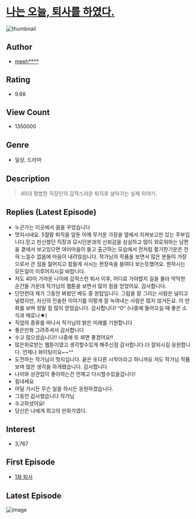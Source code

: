 # [나는 오늘, 퇴사를 하였다.](https://comic.naver.com/bestChallenge/list?titleId=771467)
![thumbnail](https://image-comic.pstatic.net/user_contents_data/challenge_comic/2021/04/22/345534/thumbnail_202x1649d475e7b_5ebd_4049_bc92_bf5f5de1eb5c_00000737.JPEG)

## Author
- [meeh****](https://comic.naver.com/artistTitle?id=345534)

## Rating
- 9.68

## View Count
- 1350000

## Genre
- 일상, 드라마

## Description
> 40대 평범한 직장인의 갑작스러운 퇴직후 살아가는 실제 이야기.

## Replies (Latest Episode)
- 누군가는 이곳에서 꿈을 꾸었습니다
- 멋지시네요. 5월말 퇴직을 앞둔 어깨 무거운 가장을 옆에서 지켜보고만 있는 주부입니다.믿고 헌신했던 직장과 모시던분과의 신뢰감을 상실하고 많이 외로워하는 남편을 곁에서 보고있으면 여러마음이 들고 출근하는 모습에서 전처럼 활기찬기운은 전혀 느낄수 없음에 마음이 내려앉습니다. 작가님의 작품을 보면서 많은 분들이 가장으로서 큰 짐을 짊어지고 힘들게 사시는 현장속을 들여다 보는듯했어요. 원하시는 모든일이 이루어지시길 바랍니다.
- 저도 40이 가까운 나이에 갑작스런 퇴사 이후, 어디로 가야할지 길을 몰라 막막한 순간들 가운데 작가님의 웹툰을 보면서 많이 힘을 얻었어요. 감사합니다.
- 단언컨대 제가 그동안 봐왔던 베도 중 원탑입니다. 그림을 잘 그리는 사람은 널리고 널렸지만, 자신의 진솔한 이야기를 이렇게 잘 녹여내는 사람은 많지 않거든요. 이 만화를 보며 정말 힘 많이 얻었습니다. 감사합니다! ^0^ (나중에 돌아오실 때 좋은 소식과 메로나★)
- 직업의 종류를 떠나서 작가님의 밝은 미래를 기원합니다
- 좋은만화 그려주셔서 감사합니다
- 수고 많으셨습니다!! 나중에 또 뵈면 좋겠어요!!
- 많은위로받는 웹툰이였고 생각할수있게 해주신점 감사합니다.더 잘되시길 응원합니다. 언제나 화이팅이요~~^^
- 도전하는 작가님이 멋지십니다. 끝은 또다른 시작이라고 하니까요 저도 작가님 작품 보며 많은 생각을 하게됐습니다. 감사합니다
- 나이와 상관없이 좋아하는건 언제고 다시할수있을겁니다!
- 힘내세요
- 어딜 가시든 무슨 일을 하시든 응원하겠습니다.
- 그동안 감사했습니다 작가님
- 수고하셨어요!
- 당신은 나에게 최고의 만화가였다.

## Interest
- 3,767

## First Episode
- [1화 퇴사](https://comic.naver.com/bestChallenge/detail?titleId=771467&no=1)

## Latest Episode
![image](https://image-comic.pstatic.net/user_contents_data/challenge_comic/2022/04/19/345534/upload_7090185769007015220.jpeg)
